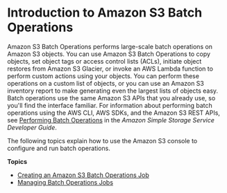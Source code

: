 # Introduction to Amazon S3 Batch Operations<a name="batch-ops"></a>

Amazon S3 Batch Operations performs large\-scale batch operations on Amazon S3 objects\. You can use Amazon S3 Batch Operations to copy objects, set object tags or access control lists \(ACLs\), initiate object restores from Amazon S3 Glacier, or invoke an AWS Lambda function to perform custom actions using your objects\. You can perform these operations on a custom list of objects, or you can use an Amazon S3 inventory report to make generating even the largest lists of objects easy\. Batch operations use the same Amazon S3 APIs that you already use, so you'll find the interface familiar\. For information about performing batch operations using the AWS CLI, AWS SDKs, and the Amazon S3 REST APIs, see [Performing Batch Operations](https://docs.aws.amazon.com/AmazonS3/latest/dev/batch-ops.html) in the *Amazon Simple Storage Service Developer Guide*\. 

The following topics explain how to use the Amazon S3 console to configure and run batch operations\.

**Topics**
+ [Creating an Amazon S3 Batch Operations Job](batch-ops-create-job.md)
+ [Managing Batch Operations Jobs](batch-ops-manage-jobs.md)